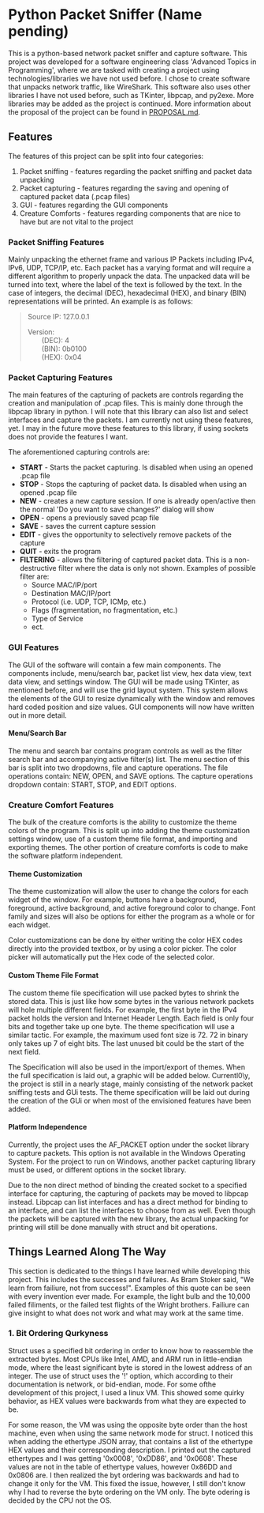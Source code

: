 # Python Packet Sniffer (Name pending)

This is a python-based network packet sniffer and capture software. This project was developed for a software engineering class 'Advanced Topics in Programming', where we are tasked with creating a project using technologies/libraries we have not used before. I chose to create software that unpacks network traffic, like WireShark. This software also uses other libraries I have not used before, such as TKinter, libpcap, and py2exe. More libraries may be added as the project is continued. More information about the proposal of the project can be found in [PROPOSAL.md](https://github.com/Zack-Fleming/python_packet_sniffer/blob/master/PROPOSAL.md).


## Features

The features of this project can be split into four categories:
 1. Packet sniffing - features regarding the packet sniffing and packet data unpacking
 2. Packet capturing - features regarding the saving and opening of captured packet data (.pcap files)
 3. GUI - features regarding the GUI components
 4. Creature Comforts - features regarding components that are nice to have but are not vital to the project


### Packet Sniffing Features

Mainly unpacking the ethernet frame and various IP Packets including IPv4, IPv6, UDP, TCP/IP, etc. Each packet has a varying format and will require a different algorithm to properly unpack the data. The unpacked data will be turned into text, where the label of the text is followed by the text. In the case of integers, the decimal (DEC), hexadecimal (HEX), and binary (BIN) representations will be printed. An example is as follows:

> Source IP: 127.0.0.1
>
> Version: \
> &emsp;&emsp;(DEC): 4 \
> &emsp;&emsp;(BIN): 0b0100 \
> &emsp;&emsp;(HEX): 0x04


### Packet Capturing Features

The main features of the capturing of packets are controls regarding the creation and manipulation of .pcap files. This is mainly done through the libpcap library in python. I will note that this library can also list and select interfaces and capture the packets. I am currently not using these features, yet. I may in the future move these features to this library, if using sockets does not provide the features I want.

The aforementioned capturing controls are:
 - **START** - Starts the packet capturing. Is disabled when using an opened .pcap file
 - **STOP** - Stops the capturing of packet data. Is disabled when using an opened .pcap file
 - **NEW** - creates a new capture session. If one is already open/active then the normal 'Do you want to save changes?' dialog will show
 - **OPEN** - opens a previously saved pcap file
 - **SAVE** - saves the current capture session
 - **EDIT** - gives the opportunity to selectively remove packets of the capture
 - **QUIT** - exits the program
 - **FILTERING** - allows the filtering of captured packet data. This is a non-destructive filter where the data is only not shown. Examples of possible filter are:
    - Source MAC/IP/port
    - Destination MAC/IP/port
    - Protocol (i.e. UDP, TCP, ICMp, etc.)
    - Flags (fragmentation, no fragmentation, etc.)
    - Type of Service
    - ect.


### GUI Features

The GUI of the software will contain a few main components. The components include, menu/search bar, packet list view, hex data view, text data view, and settings window. The GUI will be made using TKinter, as mentioned before, and will use the grid layout system. This system allows the elements of the GUI to resize dynamically with the window and removes hard coded position and size values. GUI components will now have written out in more detail.

#### Menu/Search Bar

The menu and search bar contains program controls as well as the filter search bar and accompanying active filter(s) list. The menu section of this bar is split into two dropdowns, file and capture operations. The file operations contain: NEW, OPEN, and SAVE options. The capture operations dropdown contain: START, STOP, and EDIT options. 


### Creature Comfort Features

The bulk of the creature comforts is the ability to customize the theme colors of the program. This is split up into adding the theme customization settings window, use of a custom theme file format, and importing and exporting themes. The other portion of creature comforts is code to make the software platform independent. 

#### Theme Customization

The theme customization will allow the user to change the colors for each widget of the window. For example, buttons have a background, foreground, active background, and active foreground color to change. Font family and sizes will also be options for either the program as a whole or for each widget. 

Color customizations can be done by either writing the color HEX codes directly into the provided textbox, or by using a color picker. The color picker will automatically put the Hex code of the selected color. 

#### Custom Theme File Format

The custom theme file specification will use packed bytes to shrink the stored data. This is just like how some bytes in the various network packets will hole multiple different fields. For example, the first byte in the IPv4 packet holds the version and Internet Header Length. Each field is only four bits and together take up one byte. The theme specification will use a similar tactic. For example, the maximum used font size is 72. 72 in binary only takes up 7 of eight bits. The last unused bit could be the start of the next field.

The Specification will also be used in the import/export of themes. When the full specification is laid out, a graphic will be added below. Currentl0\y, the project is still in a nearly stage, mainly consisting of the network packet sniffing tests and GUi tests. The theme specification will be laid out during the creation of the GUi or when most of the envisioned features have been added. 

#### Platform Independence

Currently, the project uses the AF_PACKET option under the socket library to capture packets. This option is not available in the Windows Operating System. For the project to run on Windows, another packet capturing library must be used, or different options in the socket library. 

Due to the non direct method of binding the created socket to a specified interface for capturing, the capturing of packets may be moved to libpcap instead. Libpcap can list interfaces and has a direct method for binding to an interface, and can list the interfaces to choose from as well. Even though the packets will be captured with the new library, the actual unpacking for printing will still be done manually with struct and bit operations.


## Things Learned Along The Way

This section is dedicated to the things I have learned while developing this project. This includes the successes and failures. As Bram Stoker said, "We learn from failiure, not from success!". Examples of this quote can be seen with every invention ever made. For example, the light bulb and the 10,000 failed filiments, or the failed test flights of the Wright brothers. Failiure can give insight to what does not work and what may work at the same time. 

### 1. Bit Ordering Qurkyness

Struct uses a specified bit ordering in order to know how to reassemble the extracted bytes. Most CPUs like Intel, AMD, and ARM run in little-endian mode, where the least significant byte is stored in the lowest address of an integer. The use of struct uses the '!' option, which according to their documentation is network, or bid-endian, mode. For some ofthe development of this project, I used a linux VM. This showed some quirky behavior, as HEX values were backwards from what they are expected to be.

For some reason, the VM was using the opposite byte order than the host machine, even when using the same network mode for struct. I noticed this when adding the ethertype JSON array, that contains a list of the ethertype HEX values and their corresponding description. I printed out the captured ethertypes and I was getting '0x0008', '0xDD86', and '0x0608'. These values are not in the table of ethertype values, however 0x86DD and 0x0806 are. I then realized the byt ordering was backwards and had to change it only for the VM. This fixed the issue, however, I still don't know why I had to reverse the byte ordering on the VM only. The byte odering is decided by the CPU not the OS.

















